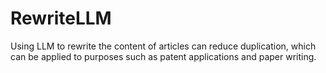 # RewriteLLM
Using LLM to rewrite the content of articles can reduce duplication, which can be applied to purposes such as patent applications and paper writing.
